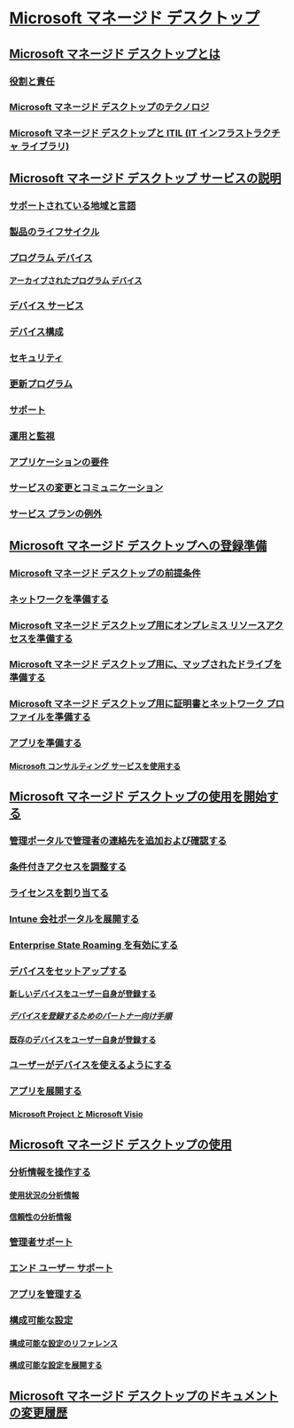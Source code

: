 # [Microsoft マネージド デスクトップ](index.yml)
## [Microsoft マネージド デスクトップとは](intro/index.md)
### [役割と責任](intro/roles-and-responsibilities.md)
### [Microsoft マネージド デスクトップのテクノロジ](intro/technologies.md)
### [Microsoft マネージド デスクトップと ITIL (IT インフラストラクチャ ライブラリ)](MMD-and-ITSM.md)
## [Microsoft マネージド デスクトップ サービスの説明](service-description/index.md)
### [サポートされている地域と言語](service-description/regions-languages.md)
### [製品のライフサイクル](service-description/device-lifecycle.md)
### [プログラム デバイス](service-description/device-list.md)
#### [アーカイブされたプログラム デバイス](service-description/archived-device-list.md)
### [デバイス サービス](service-description/device-services.md)
### [デバイス構成](service-description/device-policies.md)
### [セキュリティ](service-description/security.md)
### [更新プログラム](service-description/updates.md)
### [サポート](service-description/support.md)
### [運用と監視](service-description/operations-and-monitoring.md)
### [アプリケーションの要件](service-description/mmd-app-requirements.md)
### [サービスの変更とコミュニケーション](service-description/servicechanges.md)
### [サービス プランの例外](service-description/customizing.md)
## [Microsoft マネージド デスクトップへの登録準備](get-ready/index.md)
### [Microsoft マネージド デスクトップの前提条件](get-ready/prerequisites.md)
### [ネットワークを準備する](get-ready/network.md)
### [Microsoft マネージド デスクトップ用にオンプレミス リソースアクセスを準備する](get-ready/authentication.md)
### [Microsoft マネージド デスクトップ用に、マップされたドライブを準備する](get-ready/mapped-drives.md)
### [Microsoft マネージド デスクトップ用に証明書とネットワーク プロファイルを準備する](get-ready/certs-wifi-lan.md)
### [アプリを準備する](get-ready/apps.md)
#### [Microsoft コンサルティング サービスを使用する](get-ready/apps-MCS.md)
## [Microsoft マネージド デスクトップの使用を開始する](get-started/index.md)
### [管理ポータルで管理者の連絡先を追加および確認する](get-started/add-admin-contacts.md)
### [条件付きアクセスを調整する](get-started/conditional-access.md)
### [ライセンスを割り当てる](get-started/assign-licenses.md)
### [Intune 会社ポータルを展開する](get-started/company-portal.md)
### [Enterprise State Roaming を有効にする](get-started/enterprise-state-roaming.md)
### [デバイスをセットアップする](get-started/set-up-devices.md)
#### [新しいデバイスをユーザー自身が登録する](get-started/register-devices-self.md)
##### [デバイスを登録するためのパートナー向け手順](get-started/register-devices-partner.md)
#### [既存のデバイスをユーザー自身が登録する](get-started/register-reused-devices-self.md)
### [ユーザーがデバイスを使えるようにする](get-started/get-started-devices.md)
### [アプリを展開する](get-started/deploy-apps.md)
#### [Microsoft Project と Microsoft Visio](get-started/project-visio.md)
## [Microsoft マネージド デスクトップの使用](working-with-managed-desktop/index.md)
### [分析情報を操作する](working-with-managed-desktop/insights.md)
#### [使用状況の分析情報](working-with-managed-desktop/usage-insights.md)
#### [信頼性の分析情報](working-with-managed-desktop/reliability-insights.md)
### [管理者サポート](working-with-managed-desktop/admin-support.md)
### [エンド ユーザー サポート](working-with-managed-desktop/end-user-support.md)
### [アプリを管理する](working-with-managed-desktop/manage-apps.md)
### [構成可能な設定](working-with-managed-desktop/config-setting-overview.md)
#### [構成可能な設定のリファレンス](working-with-managed-desktop/config-setting-ref.md)
#### [構成可能な設定を展開する](working-with-managed-desktop/config-setting-deploy.md)
## [Microsoft マネージド デスクトップのドキュメントの変更履歴](change-history-managed-desktop.md)

